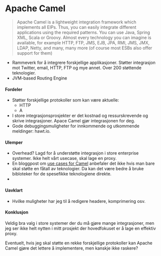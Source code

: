 # Apache Camel
>Apache Camel is a lightweight integration framework which implements all EIPs. Thus, you can easily integrate different applications using the required patterns. You can use Java, Spring XML, Scala or Groovy. Almost every technology you can imagine is available, for example HTTP, FTP, JMS, EJB, JPA, RMI, JMS, JMX, LDAP, Netty, and many, many more (of course most ESBs also offer support for them)

* Rammeverk for å integrere forskjellige applikasjoner. Støtter integrasjon mot Twitter, email, HTTP, FTP og mye annet. Over 200 støttende teknologier.
* JVM-based Routing Engine


#### Fordeler
* Støtter forskjellige protokoller som kan være aktuelle:
    * HTTP
    * A
* I store integrasjonsprosjekter er det kostnad og ressurskrevende og skrive integrasjoner. Apace Camel gjør integrasjonen for deg.
* Gode debuggingsmuligheter for innkommende og utkommende meldinger: hawt.io.

#### Ulemper
* Overhead? Lagd for å understøtte integrasjon i store enterprise systemer. Ikke helt vårt usecase, skal lage en proxy.
* En bloggpost om [use cases for Camel](https://dzone.com/articles/when-use-apache-camel) anbefaler det ikke hvis man bare skal støtte en fåtall av teknologier. Da kan det være bedre å bruke bibloteker for de spesefikke teknologiene direkte.
*


#### Uavklart
* Hvilke muligheter har jeg til å redigere headere, komprimering osv.

#### Konklusjon
Veldig bra valg i store systemer der du må gjøre mange integrasjoner, men jeg ser ikke helt nytten i mitt prosjekt der hovedfokuset er å lage en effektiv proxy.

Eventuelt, hvis jeg skal støtte en rekke forskjellige protokoller kan Apache Camel gjøre det lettere å implementere, men kanskje ikke raskere?
